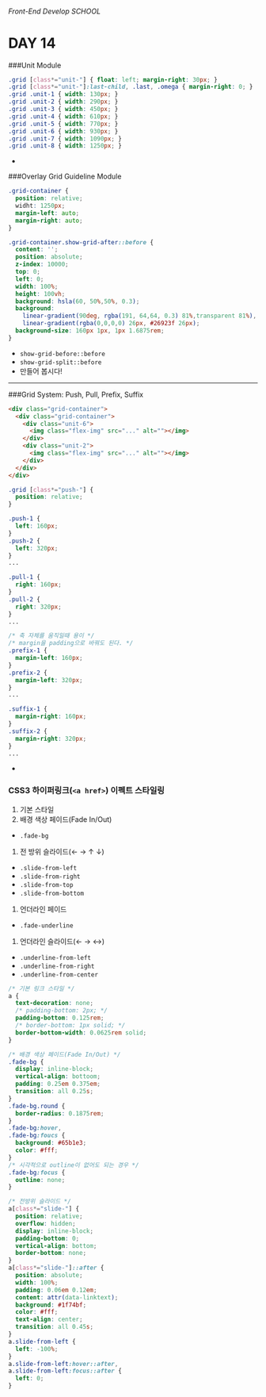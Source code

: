 ###### Front-End Develop SCHOOL

# DAY 14

###Unit Module

```css
.grid [class*="unit-"] { float: left; margin-right: 30px; }
.grid [class*="unit-"]:last-child, .last, .omega { margin-right: 0; }
.grid .unit-1 { width: 130px; }
.grid .unit-2 { width: 290px; }
.grid .unit-3 { width: 450px; }
.grid .unit-4 { width: 610px; }
.grid .unit-5 { width: 770px; }
.grid .unit-6 { width: 930px; }
.grid .unit-7 { width: 1090px; }
.grid .unit-8 { width: 1250px; }
```

-

###Overlay Grid Guideline Module

```css
.grid-container {
  position: relative;
  widht: 1250px;
  margin-left: auto;
  margin-right: auto;
}

.grid-container.show-grid-after::before {
  content: '';
  position: absolute;
  z-index: 10000;
  top: 0;
  left: 0;
  width: 100%;
  height: 100vh;
  background: hsla(60, 50%,50%, 0.3);
  background: 
    linear-gradient(90deg, rgba(191, 64,64, 0.3) 81%,transparent 81%),
    linear-gradient(rgba(0,0,0,0) 26px, #26923f 26px);
  background-size: 160px 1px, 1px 1.6875rem; 
}
```

 - `show-grid-before::before`
 - `show-grid-split::before`
 - 만들어 봅시다!

---

###Grid System: Push, Pull, Prefix, Suffix

```html
<div class="grid-container">
  <div class="grid-container">
    <div class="unit-6">
      <img class="flex-img" src="..." alt=""></img>
    </div>
    <div class="unit-2">
      <img class="flex-img" src="..." alt=""></img>
    </div>
  </div>
</div>
```
```css
.grid [class*="push-"] {
  position: relative;
}

.push-1 {
  left: 160px;
}
.push-2 {
  left: 320px;
}
...

.pull-1 {
  right: 160px;
}
.pull-2 {
  right: 320px;
}
...

/* 축 자체를 움직일때 용이 */
/* margin을 padding으로 바꿔도 된다. */
.prefix-1 {
  margin-left: 160px;
}
.prefix-2 {
  margin-left: 320px;
}
...

.suffix-1 {
  margin-right: 160px;
}
.suffix-2 {
  margin-right: 320px;
}
...
```

-

### CSS3 하이퍼링크(`<a href>`) 이펙트 스타일링

1. 기본 스타일
1. 배경 색상 페이드(Fade In/Out)
  - `.fade-bg`
1. 전 방위 슬라이드(← → ↑ ↓)
  - `.slide-from-left`
  - `.slide-from-right`
  - `.slide-from-top`
  - `.slide-from-bottom`
1. 언더라인 페이드
  - `.fade-underline`
1. 언더라인 슬라이드(← → ↔)
  - `.underline-from-left`
  - `.underline-from-right`
  - `.underline-from-center`

```css
/* 기본 링크 스타일 */
a {
  text-decoration: none;
  /* padding-bottom: 2px; */
  padding-bottom: 0.125rem;
  /* border-bottom: 1px solid; */
  border-bottom-width: 0.0625rem solid;
}

/* 배경 색상 페이드(Fade In/Out) */
.fade-bg {
  display: inline-block;
  vertical-align: bottoom;
  padding: 0.25em 0.375em;
  transition: all 0.25s;
}
.fade-bg.round {
  border-radius: 0.1875rem;
}
.fade-bg:hover,
.fade-bg:foucs {
  background: #65b1e3;
  color: #fff;
}
/* 시각적으로 outline이 없어도 되는 경우 */
.fade-bg:focus {
  outline: none;
}

/* 전방위 슬라이드 */
a[class*="slide-"] {
  position: relative;
  overflow: hidden;
  display: inline-block;
  padding-bottom: 0;
  vertical-align: bottom;
  border-bottom: none;
}
a[class*="slide-"]::after {
  position: absolute;
  width: 100%;
  padding: 0.06em 0.12em;
  content: attr(data-linktext);
  background: #1f74bf;
  color: #fff;
  text-align: center;
  transition: all 0.45s;
}
a.slide-from-left {
  left: -100%;
}
a.slide-from-left:hover::after,
a.slide-from-left:focus::after {
  left: 0;
}